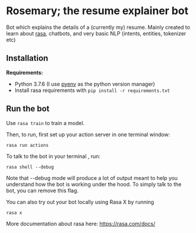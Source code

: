 # Rosemary; the resume explainer bot

Bot which explains the details of a (currently my) resume. Mainly created to learn about [rasa](https://rasa.com), chatbots, and very basic NLP (intents, entities, tokenizer etc)

## Installation

**Requirements:**
* Python 3.7.6 (I use [pyenv](https://github.com/pyenv/pyenv) as the python version manager)
* Install rasa requirements with `pip install -r requirements.txt`

## Run the bot

Use `rasa train` to train a model.

Then, to run, first set up your action server in one terminal window:
```
rasa run actions
```
To talk to the bot in your terminal , run:
```
rasa shell --debug
```
Note that --debug mode will produce a lot of output meant to help you understand how the bot is working under the hood. To simply talk to the bot, you can remove this flag.

You can also try out your bot locally using Rasa X by running
```
rasa x
```

More documentation about rasa here: https://rasa.com/docs/
